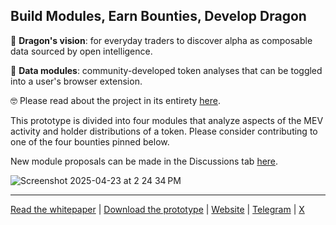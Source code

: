 ## Build Modules, Earn Bounties, Develop Dragon

🧿 **Dragon's vision**: for everyday traders to discover alpha as composable data sourced by open intelligence.

🧩 **Data modules**: community-developed token analyses that can be toggled into a user's browser extension.

🤓 Please read about the project in its entirety [here](https://alpha-dragon.ai/alphadragon.pdf).

This prototype is divided into four modules that analyze aspects of the MEV activity and holder distributions of a token. Please consider contributing to one of the four bounties pinned below. 

New module proposals can be made in the Discussions tab [here](https://github.com/orgs/alpha-dragon-org/discussions). 

![Screenshot 2025-04-23 at 2 24 34 PM](https://github.com/user-attachments/assets/964752fe-c22d-4d18-aa41-b837014b3314)




---


[Read the whitepaper](https://alpha-dragon.ai/alphadragon.pdf) |
[Download the prototype](https://chromewebstore.google.com/detail/dragon/ncbgllgbplhnbekllhogabdefjidbkoe) | [Website](https://alpha-dragon.ai) | [Telegram](https://t.me/+OU0SLVfcpEZhZWQx) | [X](https://x.com/AlphaDragonAI)


